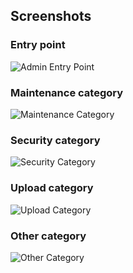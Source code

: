 <!--
  Copyright 2013-2020 Bloomreach Inc. (https://www.bloomreach.com)

  Licensed under the Apache License, Version 2.0 (the "License");
  you may not use this file except in compliance with the License.
  You may obtain a copy of the License at

   http://www.apache.org/licenses/LICENSE-2.0

  Unless required by applicable law or agreed to in writing, software
  distributed under the License is distributed on an "AS IS" BASIS,
  WITHOUT WARRANTIES OR CONDITIONS OF ANY KIND, either express or implied.
  See the License for the specific language governing permissions and
  limitations under the License.
  -->

## Screenshots

### Entry point
![Admin Entry Point](images/admin_panel.png)

### Maintenance category
![Maintenance Category](images/maintenance_panel.png)

### Security category
![Security Category](images/security_panel.png)

### Upload category
![Upload Category](images/upload_panel.png)

### Other category
![Other Category](images/other_panel.png)

